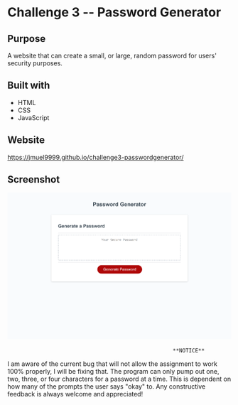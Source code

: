 # Challenge 3 -- Password Generator

## Purpose
A website that can create a small, or large, random password for users' security purposes.

## Built with
* HTML
* CSS
* JavaScript

## Website
https://jmuel9999.github.io/challenge3-passwordgenerator/

## Screenshot
![Full website screenshot](./assets/images/passgen.PNG)

                                                        **NOTICE**               
I am aware of the current bug that will not allow the assignment to work 100% properly, I will be fixing that. The program can only pump out one, two, three, or four characters for a password at a time. This is dependent on how many of the prompts the user says "okay" to. Any constructive feedback is always welcome and appreciated!
